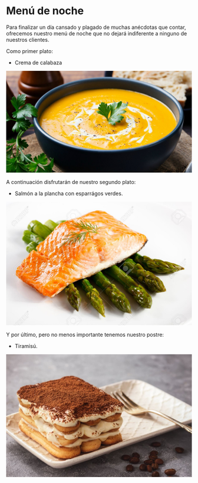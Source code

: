 # Menú de noche

Para finalizar un día cansado y plagado de muchas anécdotas que contar, ofrecemos nuestro menú de noche que no dejará indiferente a ninguno de nuestros clientes.

Como primer plato:

- Crema de calabaza

![Screenshot](img/crema.jpg)

A continuación disfrutarán de nuestro segundo plato:

- Salmón a la plancha con esparrágos verdes.

![Screenshot](img/salmon.jpg)

Y por último, pero no menos importante tenemos nuestro postre:

- Tiramisú.

![Screenshot](img/tiramisu.jpg)